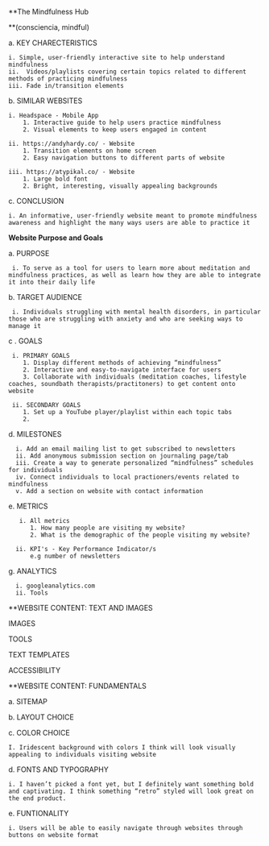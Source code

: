 **The Mindfulness Hub

**(consciencia, mindful)


  a. KEY CHARECTERISTICS
  
    i. Simple, user-friendly interactive site to help understand mindfulness 
    ii.  Videos/playlists covering certain topics related to different methods of practicing mindfulness
    iii. Fade in/transition elements
    
  b. SIMILAR WEBSITES
  
    i. Headspace - Mobile App
        1. Interactive guide to help users practice mindfulness
        2. Visual elements to keep users engaged in content 
	
    ii. https://andyhardy.co/ - Website
        1. Transition elements on home screen
        2. Easy navigation buttons to different parts of website

    iii. https://atypikal.co/ - Website 
        1. Large bold font 
        2. Bright, interesting, visually appealing backgrounds 

  c. CONCLUSION
  
    i. An informative, user-friendly website meant to promote mindfulness awareness and highlight the many ways users are able to practice it                  
**Website Purpose and Goals**

  a. PURPOSE
  
     i. To serve as a tool for users to learn more about meditation and mindfulness practices, as well as learn how they are able to integrate it into their daily life
    
  b. TARGET AUDIENCE 
  
  
     i. Individuals struggling with mental health disorders, in particular those who are struggling with anxiety and who are seeking ways to manage it
  
  c . GOALS 
  
     i. PRIMARY GOALS 
        1. Display different methods of achieving “mindfulness”
        2. Interactive and easy-to-navigate interface for users
        3. Collaborate with individuals (meditation coaches, lifestyle coaches, soundbath therapists/practitoners) to get content onto website
        
     ii. SECONDARY GOALS 
        1. Set up a YouTube player/playlist within each topic tabs
        2. 
        
   d. MILESTONES 
  
      i. Add an email mailing list to get subscribed to newsletters
      ii. Add anonymous submission section on journaling page/tab
      iii. Create a way to generate personalized “mindfulness” schedules for individuals 
      iv. Connect individuals to local practioners/events related to mindfulness
      v. Add a section on website with contact information 
      
   e. METRICS
   
       i. All metrics 
          1. How many people are visiting my website?
          2. What is the demographic of the people visiting my website?

      ii. KPI's - Key Performance Indicator/s
          e.g number of newsletters
          
   g. ANALYTICS 
    
      i. googleanalytics.com
      ii. Tools 
          
      
**WEBSITE CONTENT: TEXT AND IMAGES

IMAGES

TOOLS

TEXT TEMPLATES

ACCESSIBILITY


**WEBSITE CONTENT: FUNDAMENTALS

a. SITEMAP

b. LAYOUT CHOICE

c. COLOR CHOICE

	I. Iridescent background with colors I think will look visually appealing to individuals visiting website
	
d. FONTS AND TYPOGRAPHY

	i. I haven’t picked a font yet, but I definitely want something bold and captivating. I think something “retro” styled will look great on the end product. 
	
e. FUNTIONALITY 

	i. Users will be able to easily navigate through websites through buttons on website format 
